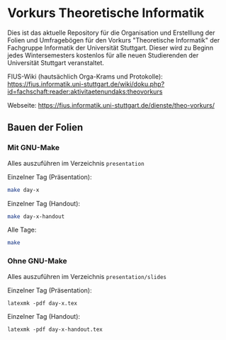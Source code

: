 # Vorkurs Theoretische Informatik
Dies ist das aktuelle Repository für die Organisation und Erstelllung der Folien und Umfragebögen für den Vorkurs "Theoretische Informatik" der Fachgruppe Informatik der Universität Stuttgart.
Dieser wird zu Beginn jedes Wintersemesters kostenlos für alle neuen Studierenden der Universität Stuttgart veranstaltet.



FIUS-Wiki (hautsächlich Orga-Krams und Protokolle): https://fius.informatik.uni-stuttgart.de/wiki/doku.php?id=fachschaft:reader:aktivitaetenundaks:theovorkurs

Webseite: https://fius.informatik.uni-stuttgart.de/dienste/theo-vorkurs/

## Bauen der Folien
### Mit GNU-Make
Alles auszuführen im Verzeichnis `presentation`

Einzelner Tag (Präsentation):
```bash
make day-x
```

Einzelner Tag (Handout):
```bash
make day-x-handout
```

Alle Tage:
```bash
make
```

### Ohne GNU-Make
Alles auszuführen im Verzeichnis `presentation/slides`

Einzelner Tag (Präsentation):
```
latexmk -pdf day-x.tex
```

Einzelner Tag (Handout):
```
latexmk -pdf day-x-handout.tex
```